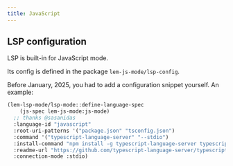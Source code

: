 ```yaml
---
title: JavaScript
---
```


## LSP configuration

LSP is built-in for JavaScript mode.

Its config is defined in the package `lem-js-mode/lsp-config`.

Before January, 2025, you had to add a configuration snippet
yourself. An example:

```lisp
(lem-lsp-mode/lsp-mode::define-language-spec
    (js-spec lem-js-mode:js-mode)
  ;; thanks @sasanidas
  :language-id "javascript"
  :root-uri-patterns '("package.json" "tsconfig.json")
  :command '("typescript-language-server" "--stdio")
  :install-command "npm install -g typescript-language-server typescript"
  :readme-url "https://github.com/typescript-language-server/typescript-language-server"
  :connection-mode :stdio)
```
